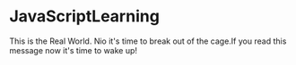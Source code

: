 # JavaScriptLearning
This is the Real World. Nio it's time to break out of the cage.If you read this message now it's time to wake up!
